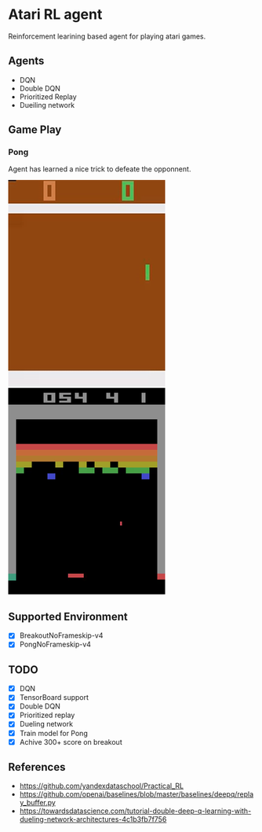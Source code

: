 # Atari RL agent
Reinforcement learining based agent for playing atari games.

## Agents
- DQN
- Double DQN
- Prioritized Replay
- Dueiling network



## Game Play
### Pong
Agent has learned a nice trick to defeate the opponnent.

![Pong](images/pong.gif)
![BreakoutDeterministic](images/breakout.gif)


## Supported Environment
- [x] BreakoutNoFrameskip-v4
- [x] PongNoFrameskip-v4

## TODO
- [x] DQN
- [x] TensorBoard support
- [x] Double DQN
- [x] Prioritized replay
- [x] Dueling network
- [X] Train model for Pong
- [x] Achive 300+ score on breakout

## References
- https://github.com/yandexdataschool/Practical_RL
- https://github.com/openai/baselines/blob/master/baselines/deepq/replay_buffer.py
- https://towardsdatascience.com/tutorial-double-deep-q-learning-with-dueling-network-architectures-4c1b3fb7f756

